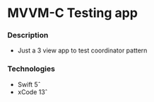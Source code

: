 # MVVM-C Testing app

### Description
- Just a 3 view app to test coordinator pattern

### Technologies
- Swift 5ˆ
- xCode 13ˆ

